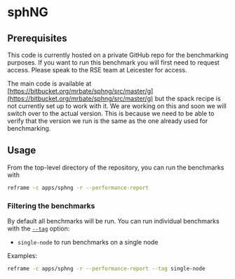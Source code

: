 # sphNG

## Prerequisites

This code is currently hosted on a private GitHub repo for the benchmarking purposes. If you want to run this benchmark you will
first need to request access. Please speak to the RSE team at Leicester for access.

The main code is available at [https://bitbucket.org/mrbate/sphng/src/master/g](https://bitbucket.org/mrbate/sphng/src/master/g) but the
spack recipe is not currently set up to work with it. We are working on this and soon we will switch over to the actual version.
This is because we need to be able to verify that the version we run is the same as the one already used for benchmarking.

## Usage

From the top-level directory of the repository, you can run the benchmarks with

```sh
reframe -c apps/sphng -r --performance-report
```

### Filtering the benchmarks

By default all benchmarks will be run. You can run individual benchmarks with the
[`--tag`](https://reframe-hpc.readthedocs.io/en/stable/manpage.html#cmdoption-0) option:

* `single-node` to run benchmarks on a single node

Examples:

```sh
reframe -c apps/sphng -r --performance-report --tag single-node
```
